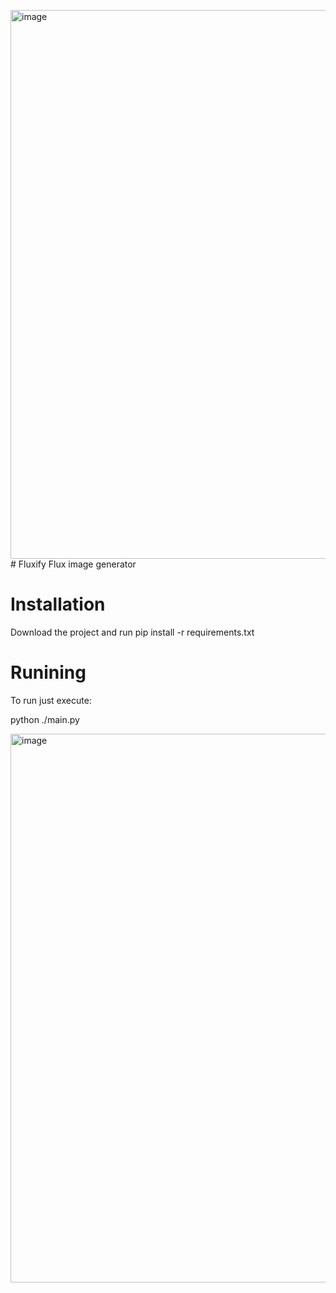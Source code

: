 <img width="1169" height="878" alt="image" src="https://github.com/user-attachments/assets/5854f08b-9763-45a1-8153-797cdebf0d0a" /># Fluxify
Flux image generator 

# Installation
Download the project and run
pip install -r requirements.txt

# Runining 

To run just execute:

python ./main.py

<img width="1169" height="878" alt="image" src="https://github.com/user-attachments/assets/4361ddd7-e387-43bf-9175-ec60e529984b" />

